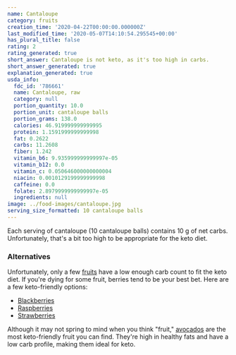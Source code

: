 ```yaml
---
name: Cantaloupe
category: fruits
creation_time: '2020-04-22T00:00:00.000000Z'
last_modified_time: '2020-05-07T14:10:54.295545+00:00'
has_plural_title: false
rating: 2
rating_generated: true
short_answer: Cantaloupe is not keto, as it's too high in carbs.
short_answer_generated: true
explanation_generated: true
usda_info:
  fdc_id: '786661'
  name: Cantaloupe, raw
  category: null
  portion_quantity: 10.0
  portion_unit: cantaloupe balls
  portion_grams: 138.0
  calories: 46.919999999999995
  protein: 1.1591999999999998
  fat: 0.2622
  carbs: 11.2608
  fiber: 1.242
  vitamin_b6: 9.935999999999997e-05
  vitamin_b12: 0.0
  vitamin_c: 0.050646000000000004
  niacin: 0.0010129199999999998
  caffeine: 0.0
  folate: 2.8979999999999997e-05
  ingredients: null
image: ../food-images/cantaloupe.jpg
serving_size_formatted: 10 cantaloupe balls
---
```

Each serving of cantaloupe (10 cantaloupe balls) contains 10 g of net carbs. Unfortunately, that's a bit too high to be appropriate for the keto diet.

### Alternatives

Unfortunately, only a few [fruits](/category/fruits) have a low enough carb count to fit the keto diet. If you're dying for some fruit, berries tend to be your best bet. Here are a few keto-friendly options:

- [Blackberries](/blackberries)
- [Raspberries](/raspberries)
- [Strawberries](/strawberries)

Although it may not spring to mind when you think "fruit," [avocados](/avocados) are the most keto-friendly fruit you can find. They're high in healthy fats and have a low carb profile, making them ideal for keto.
